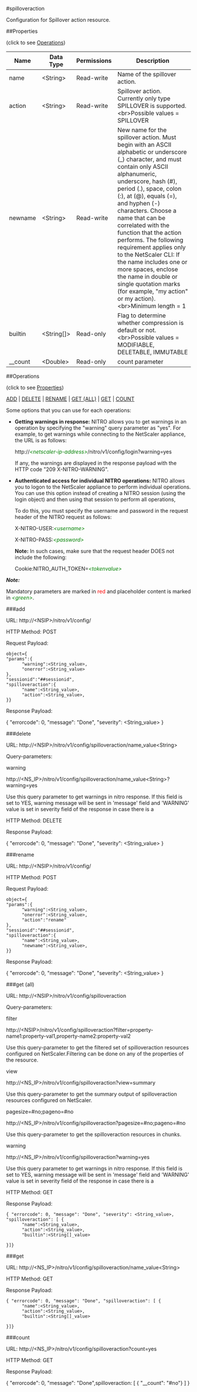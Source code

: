 #spilloveraction

Configuration for Spillover action resource.


##Properties 
<span>(click to see [Operations](#operations))</span>


<table><thead><tr><th>Name</th><th> Data Type</th><th> Permissions</th><th>Description</th></tr></thead><tbody><tr><td>name</td><td>&lt;String></td><td>Read-write</td><td>Name of the spillover action.</td><tr><tr><td>action</td><td>&lt;String></td><td>Read-write</td><td>Spillover action. Currently only type SPILLOVER is supported.&lt;br>Possible values = SPILLOVER</td><tr><tr><td>newname</td><td>&lt;String></td><td>Read-write</td><td>New name for the spillover action. Must begin with an ASCII alphabetic or underscore (_) character, and must contain only ASCII alphanumeric, underscore, hash (#), period (.), space, colon (:), at (@), equals (=), and hyphen (-) characters. Choose a name that can be correlated with the function that the action performs. The following requirement applies only to the NetScaler CLI: If the name includes one or more spaces, enclose the name in double or single quotation marks (for example, "my action" or my action).&lt;br>Minimum length = 1</td><tr><tr><td>builtin</td><td>&lt;String[]></td><td>Read-only</td><td>Flag to determine whether compression is default or not.&lt;br>Possible values = MODIFIABLE, DELETABLE, IMMUTABLE</td><tr><tr><td>__count</td><td>&lt;Double></td><td>Read-only</td><td>count parameter</td><tr></tbody></table>
##Operations 
<span>(click to see [Properties](#properties))</span>


[ADD](#add) | [DELETE](#delete) | [RENAME](#rename) | [GET (ALL)](#get-(all)) | [GET](#get) | [COUNT](#count)


Some options that you can use for each operations:
<ul><li><p><b>Getting warnings in response:</b> NITRO allows you to get warnings in an operation by specifying the "warning" query parameter as "yes". For example, to get warnings while connecting to the NetScaler appliance, the URL is as follows:</p><p>http://<span style="color:green;font-style:italic;">&lt;netscaler-ip-address&gt;</span>/nitro/v1/config/login?warning=yes</p><p>If any, the warnings are displayed in the response payload with the HTTP code "209 X-NITRO-WARNING".</p></li><li><p><b>Authenticated access for individual NITRO operations:</b> NITRO allows you to logon to the NetScaler appliance to perform individual operations. You can use this option instead of creating a NITRO session (using the login object) and then using that session to perform all operations,</p><p>To do this, you must specify the username and password in the request header of the NITRO request as follows:</p><p>X-NITRO-USER:<span style="color:green;font-style:italic;">&lt;username&gt;</span></p><p>X-NITRO-PASS:<span style="color:green;font-style:italic;">&lt;password&gt;</span></p><p><b>Note:</b> In such cases, make sure that the request header DOES not include the following:</p><p>Cookie:NITRO_AUTH_TOKEN=<span style="color:green;font-style:italic;">&lt;tokenvalue&gt;</span></p></li></ul>



***Note:*** 
Mandatory parameters are marked in <span style="color:#FF0000;">red</span> and placeholder content is marked in <span style="color:green;font-style:italic">&lt;green&gt;</span>.

###add



URL: http://&lt;NSIP&gt;/nitro/v1/config/
HTTP Method: POST
Request Payload: ```object={"params":{      "warning":<String_value>,      "onerror":<String_value>},"sessionid":"##sessionid","spilloveraction":{      "name":<String_value>,      "action":<String_value>,}}```
Response Payload: 
{ "errorcode": 0, "message": "Done", "severity": <String_value> }


###delete



URL: http://&lt;NSIP&gt;/nitro/v1/config/spilloveraction/name_value&lt;String&gt;
Query-parameters:
warning
http://&lt;NS_IP&gt;/nitro/v1/config/spilloveraction/name_value&lt;String&gt;?warning=yes
Use this query parameter to get warnings in nitro response. If this field is set to YES, warning message will be sent in 'message' field and 'WARNING' value is set in severity field of the response in case there is a



HTTP Method: DELETE
Response Payload: 
{ "errorcode": 0, "message": "Done", "severity": <String_value> }


###rename



URL: http://&lt;NSIP&gt;/nitro/v1/config/
HTTP Method: POST
Request Payload: ```object={"params":{      "warning":<String_value>,      "onerror":<String_value>,      "action":"rename"},"sessionid":"##sessionid","spilloveraction":{      "name":<String_value>,      "newname":<String_value>,}}```
Response Payload: 
{ "errorcode": 0, "message": "Done", "severity": <String_value> }


###get (all)



URL: http://&lt;NSIP&gt;/nitro/v1/config/spilloveraction
Query-parameters:
filter
http://&lt;NSIP&gt;/nitro/v1/config/spilloveraction?filter=property-name1:property-val1,property-name2:property-val2
Use this query-parameter to get the filtered set of spilloveraction resources configured on NetScaler.Filtering can be done on any of the properties of the resource.


view
http://&lt;NS_IP&gt;/nitro/v1/config/spilloveraction?view=summary
Use this query-parameter to get the summary output of spilloveraction resources configured on NetScaler.


pagesize=#no;pageno=#no
http://&lt;NS_IP&gt;/nitro/v1/config/spilloveraction?pagesize=#no;pageno=#no
Use this query-parameter to get the spilloveraction resources in chunks.


warning
http://&lt;NS_IP&gt;/nitro/v1/config/spilloveraction?warning=yes
Use this query parameter to get warnings in nitro response. If this field is set to YES, warning message will be sent in 'message' field and 'WARNING' value is set in severity field of the response in case there is a



HTTP Method: GET
Response Payload: ```{ "errorcode": 0, "message": "Done", "severity": <String_value>, "spilloveraction": [ {      "name":<String_value>,      "action":<String_value>,      "builtin":<String[]_value>}]}```



###get



URL: http://&lt;NS_IP&gt;/nitro/v1/config/spilloveraction/name_value&lt;String&gt;
HTTP Method: GET
Response Payload: ```{ "errorcode": 0, "message": "Done", "spilloveraction": [ {      "name":<String_value>,      "action":<String_value>,      "builtin":<String[]_value>}]}```



###count



URL: http://&lt;NS_IP&gt;/nitro/v1/config/spilloveraction?count=yes
HTTP Method: GET
Response Payload: 
{ "errorcode": 0, "message": "Done",spilloveraction: [ { "__count": "#no"} ] }


